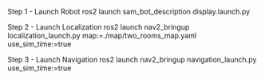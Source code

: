 Step 1 - Launch Robot
    ros2 launch sam_bot_description display.launch.py

Step 2 - Launch Localization
    ros2 launch nav2_bringup localization_launch.py map:=./map/two_rooms_map.yaml use_sim_time:=true

Step 3 - Launch Navigation
    ros2 launch nav2_bringup navigation_launch.py use_sim_time:=true

